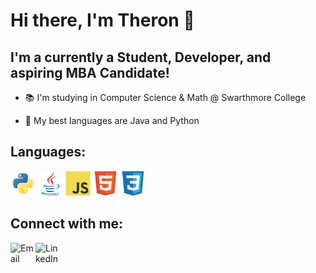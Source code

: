 # Hi there, I'm Theron 👋

## I'm a currently a Student, Developer, and aspiring MBA Candidate!

- 📚 I'm studying in Computer Science & Math @ Swarthmore College

- 🔭 My best languages are Java and Python


## Languages:
<img alt="Python" width="40" src="https://raw.githubusercontent.com/devicons/devicon/0d6c64dbbf311879f7d563bfc3ccf559f9ed111c/icons/python/python-original.svg">
<img alt="Java" width="40" src="https://raw.githubusercontent.com/devicons/devicon/0d6c64dbbf311879f7d563bfc3ccf559f9ed111c/icons/java/java-original.svg">
<img alt="JavaScript" width="40" src="https://raw.githubusercontent.com/devicons/devicon/master/icons/javascript/javascript-original.svg">
<img alt="HTML5" width="40" src="https://raw.githubusercontent.com/devicons/devicon/master/icons/html5/html5-original.svg">
<img alt="CSS3" width="40" src="https://raw.githubusercontent.com/devicons/devicon/master/icons/css3/css3-original.svg">

## Connect with me:
[<img align="left" alt="Email" width="40px" src="https://cdn.jsdelivr.net/npm/simple-icons@3.4.1/icons/gmail.svg">][email]
[<img align="left" alt="LinkedIn" width="40px" src="https://cdn.jsdelivr.net/npm/simple-icons@v3/icons/linkedin.svg">][linkedin]

[swarthmore]: https://www.swarthmore.edu

[email]: mailto:tmansil1@swarthmore.edu 
[linkedin]: https://www.linkedin.com/in/theron-imanol-mansilla-b47a95175/

